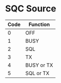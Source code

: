 # SQC Source

| Code | Function   |
| ---  | ---        |
| 0    | OFF        |
| 1    | BUSY       |
| 2    | SQL        |
| 3    | TX         |
| 4    | BUSY or TX |
| 5    | SQL or TX  |
